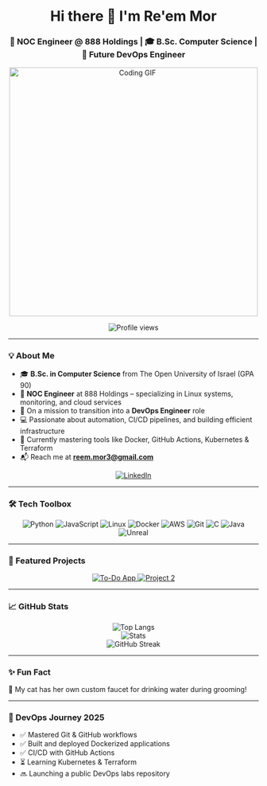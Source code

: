 <h1 align="center">Hi there 👋 I'm Re'em Mor</h1>
<h3 align="center">🚀 NOC Engineer @ 888 Holdings | 🎓 B.Sc. Computer Science | 🔧 Future DevOps Engineer</h3>

<div align="center">
  <img src="https://miro.medium.com/v2/resize:fit:828/0*fhD5MEN7pMqfC1Am.gif" width="500" alt="Coding GIF" />
</div>

<p align="center">
  <img src="https://komarev.com/ghpvc/?username=reem-mor&label=Profile%20views&color=0e75b6&style=flat" alt="Profile views" />
</p>

---

### 💡 About Me

- 🎓 **B.Sc. in Computer Science** from The Open University of Israel (GPA 90)
- 💼 **NOC Engineer** at 888 Holdings – specializing in Linux systems, monitoring, and cloud services
- 🎯 On a mission to transition into a **DevOps Engineer** role
- 💻 Passionate about automation, CI/CD pipelines, and building efficient infrastructure
- 🌱 Currently mastering tools like Docker, GitHub Actions, Kubernetes & Terraform
- 📬 Reach me at **reem.mor3@gmail.com**

<div align="center">
  <a href="https://linkedin.com/in/reemmor" target="_blank">
    <img src="https://img.shields.io/badge/LinkedIn-Connect-blue?style=for-the-badge&logo=linkedin" alt="LinkedIn">
  </a>
</div>

---

### 🛠️ Tech Toolbox

<p align="center">
  <img src="https://img.icons8.com/color/48/000000/python.png" alt="Python" />
  <img src="https://img.icons8.com/color/48/000000/javascript.png" alt="JavaScript" />
  <img src="https://img.icons8.com/color/48/000000/linux.png" alt="Linux" />
  <img src="https://img.icons8.com/color/48/000000/docker.png" alt="Docker" />
  <img src="https://img.icons8.com/color/48/000000/amazon-web-services.png" alt="AWS" />
  <img src="https://img.icons8.com/color/48/000000/git.png" alt="Git" />
  <img src="https://img.icons8.com/color/48/000000/c-programming.png" alt="C" />
  <img src="https://img.icons8.com/color/48/000000/java-coffee-cup-logo.png" alt="Java" />
  <img src="https://img.icons8.com/ios-filled/50/000000/unreal-engine.png" alt="Unreal" />
</p>

---

### 🚀 Featured Projects

<div align="center">
  <a href="https://github.com/reem-lab/to-do-app">
    <img src="https://github-readme-stats.vercel.app/api/pin/?username=reem-lab&repo=to-do-app&theme=light" alt="To-Do App" />
  </a>
  <a href="https://github.com/reem-mor/project2">
    <img src="https://github-readme-stats.vercel.app/api/pin/?username=reem-mor&repo=project2&theme=light" alt="Project 2" />
  </a>
</div>

---

### 📈 GitHub Stats

<div align="center">
  <img src="https://github-readme-stats.vercel.app/api/top-langs?username=reem-mor&show_icons=true&locale=en&layout=compact" alt="Top Langs" />
  <br />
  <img src="https://github-readme-stats.vercel.app/api?username=reem-mor&show_icons=true&locale=en" alt="Stats" />
  <br />
  <img src="https://github-readme-streak-stats.herokuapp.com/?user=reem-mor" alt="GitHub Streak" />
</div>

---

### ✨ Fun Fact

🐾 My cat has her own custom faucet for drinking water during grooming!

---

### 📅 DevOps Journey 2025

- ✅ Mastered Git & GitHub workflows
- ✅ Built and deployed Dockerized applications
- ✅ CI/CD with GitHub Actions
- ⏳ Learning Kubernetes & Terraform
- 🔜 Launching a public DevOps labs repository


